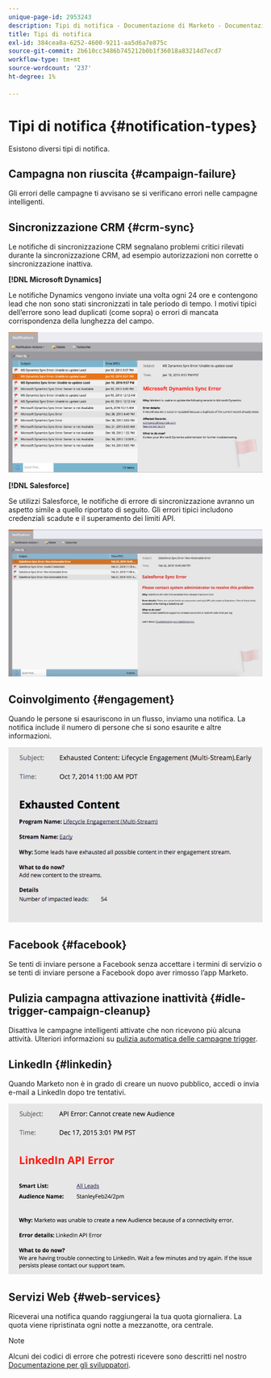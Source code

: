 ```yaml
---
unique-page-id: 2953243
description: Tipi di notifica - Documentazione di Marketo - Documentazione del prodotto
title: Tipi di notifica
exl-id: 384cea0a-6252-4600-9211-aa5d6a7e875c
source-git-commit: 2b610cc3486b745212b0b1f36018a83214d7ecd7
workflow-type: tm+mt
source-wordcount: '237'
ht-degree: 1%

---
```


# Tipi di notifica {#notification-types}

Esistono diversi tipi di notifica.

## Campagna non riuscita  {#campaign-failure}

Gli errori delle campagne ti avvisano se si verificano errori nelle campagne intelligenti.

## Sincronizzazione CRM {#crm-sync}

Le notifiche di sincronizzazione CRM segnalano problemi critici rilevati durante la sincronizzazione CRM, ad esempio autorizzazioni non corrette o sincronizzazione inattiva.

**[!DNL Microsoft Dynamics]**

Le notifiche Dynamics vengono inviate una volta ogni 24 ore e contengono lead che non sono stati sincronizzati in tale periodo di tempo. I motivi tipici dell’errore sono lead duplicati (come sopra) o errori di mancata corrispondenza della lunghezza del campo.

![](assets/image2016-1-20-11-3a19-3a58.png)

**[!DNL Salesforce]**

Se utilizzi Salesforce, le notifiche di errore di sincronizzazione avranno un aspetto simile a quello riportato di seguito. Gli errori tipici includono credenziali scadute e il superamento dei limiti API.

![](assets/salesforcesyncerror.png)

## Coinvolgimento {#engagement}

Quando le persone si esauriscono in un flusso, inviamo una notifica. La notifica include il numero di persone che si sono esaurite e altre informazioni.

![](assets/image2014-10-14-10-3a57-3a9.png)

## Facebook {#facebook}

Se tenti di inviare persone a Facebook senza accettare i termini di servizio o se tenti di inviare persone a Facebook dopo aver rimosso l’app Marketo.

## Pulizia campagna attivazione inattività {#idle-trigger-campaign-cleanup}

Disattiva le campagne intelligenti attivate che non ricevono più alcuna attività. Ulteriori informazioni su  [pulizia automatica delle campagne trigger](/help/marketo/product-docs/core-marketo-concepts/smart-campaigns/using-smart-campaigns/automatic-trigger-campaign-cleanup.md).

## LinkedIn {#linkedin}

Quando Marketo non è in grado di creare un nuovo pubblico, accedi o invia e-mail a LinkedIn dopo tre tentativi.

![](assets/linkedin.png)

## Servizi Web {#web-services}

Riceverai una notifica quando raggiungerai la tua quota giornaliera. La quota viene ripristinata ogni notte a mezzanotte, ora centrale.

>[!NOTE]
>
>Alcuni dei codici di errore che potresti ricevere sono descritti nel nostro [Documentazione per gli sviluppatori](https://experienceleague.adobe.com/en/docs/marketo-developer/marketo/rest/error-codes).
